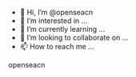 - 👋 Hi, I’m @openseacn
- 👀 I’m interested in ...
- 🌱 I’m currently learning ...
- 💞️ I’m looking to collaborate on ...
- 📫 How to reach me ...

<!---
openseacn/openseacn is a ✨ special ✨ repository because its `README.md` (this file) appears on your GitHub profile.
You can click the Preview link to take a look at your changes.
--->openseacn

